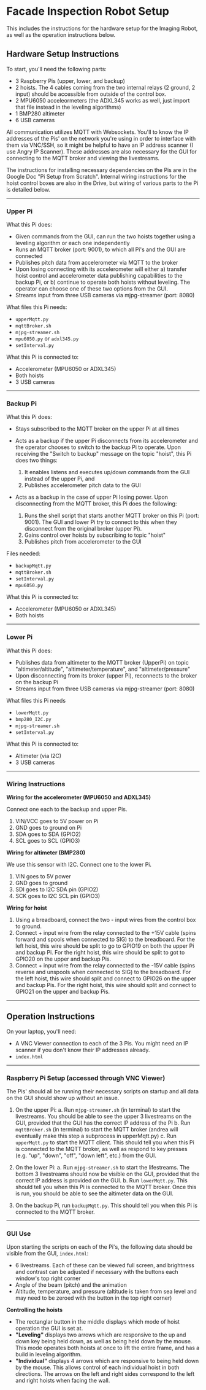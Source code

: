 # Facade Inspection Robot Setup

This includes the instructions for the hardware setup for the Imaging Robot, as well as the operation instructions below.

## **Hardware Setup Instructions**

To start, you'll need the following parts:

- 3 Raspberry Pis (upper, lower, and backup)
- 2 hoists. The 4 cables coming from the two internal relays (2 ground, 2 input) should be accessible from outside of the control box.
- 2 MPU6050 acceleormeters (the ADXL345 works as well, just import that file instead in the leveling algorithms)
- 1 BMP280 altimeter
- 6 USB cameras

All communication utilizes MQTT with Websockets. You'll to know the IP addresses of the Pis' on the network you're using in order to interface with them via VNC/SSH, so it might be helpful to have an IP address scanner (I use Angry IP Scanner). These addresses are also necessary for the GUI for connecting to the MQTT broker and viewing the livestreams.

The instructions for installing necessary dependencies on the Pis are in the Google Doc "Pi Setup from Scratch". Internal wiring instructions for the hoist control boxes are also in the Drive, but wiring of various parts to the Pi is detailed below.

---

### Upper Pi

What this Pi does:

- Given commands from the GUI, can run the two hoists together using a leveling algorithm or each one independently
- Runs an MQTT broker (port: 9001), to which all Pi's and the GUI are connected
- Publishes pitch data from accelerometer via MQTT to the broker
- Upon losing connecting with its accelerometer will either a) transfer hoist control and accelerometer data publishing capabilities to the backup Pi, or b) continue to operate both hoists without leveling. The operator can choose one of these two options from the GUI.
- Streams input from three USB cameras via mjpg-streamer (port: 8080)

What files this Pi needs:

- `upperMqtt.py`
- `mqttBroker.sh`
- `mjpg-streamer.sh`
- `mpu6050.py` or `adxl345.py`
- `setInterval.py`

What this Pi is connected to:

- Accelerometer (MPU6050 or ADXL345)
- Both hoists
- 3 USB cameras

---

### Backup Pi

What this Pi does:

- Stays subscribed to the MQTT broker on the upper Pi at all times
- Acts as a backup if the upper Pi disconnects from its accelerometer and the operator chooses to switch to the backup Pi to operate. Upon receiving the "Switch to backup" message on the topic "hoist", this Pi does two things:
  1. It enables listens and executes up/down commands from the GUI instead of the upper Pi, and
  2. Publishes accelerometer pitch data to the GUI

- Acts as a backup in the case of upper Pi losing power. Upon disconnecting from the MQTT broker, this Pi does the following:
  1. Runs the shell script that starts another MQTT broker on this Pi (port: 9001). The GUI and lower Pi try to connect to this when they disconnect from the original broker (upper Pi).
  2. Gains control over hoists by subscribing to topic "hoist"
  3. Publishes pitch from accelerometer to the GUI

Files needed:

- `backupMqtt.py`
- `mqttBroker.sh`
- `setInterval.py`
- `mpu6050.py`

What this Pi is connected to:

- Accelerometer (MPU6050 or ADXL345)
- Both hoists

---

### Lower Pi

What this Pi does:

- Publishes data from altimeter to the MQTT broker (UpperPi) on topic "altimeter/altitude", "altimeter/temperature", and "altimeter/pressure"
- Upon disconnecting from its broker (upper Pi), reconnects to the broker on the backup Pi
- Streams input from three USB cameras via mjpg-streamer (port: 8080)

What files this Pi needs

- `lowerMqtt.py`
- `bmp280_I2C.py`
- `mjpg-streamer.sh`
- `setInterval.py`

What this Pi is connected to:

- Altimeter (via I2C)
- 3 USB cameras

---

### Wiring Instructions

**Wiring for the accelerometer (MPU6050 and ADXL345)**

Connect one each to the backup and upper Pis.

1. VIN/VCC goes to 5V power on Pi
2. GND goes to ground on Pi
3. SDA goes to SDA (GPIO2)
4. SCL goes to SCL (GPIO3)

**Wiring for altimeter (BMP280)**

We use this sensor with I2C. Connect one to the lower Pi.

1. VIN goes to 5V power
2. GND goes to ground
3. SDI goes to I2C SDA pin (GPIO2)
4. SCK goes to I2C SCL pin (GPIO3)

**Wiring for hoist**

1. Using a breadboard, connect the two - input wires from the control box to ground.
2. Connect + input wire from the relay connected to the +15V cable (spins forward and spools when connected to SIG) to the breadboard. For the left hoist, this wire should be split to go to GPIO19 on both the upper Pi and backup Pi. For the right hoist, this wire should be split to got to GPIO20 on the upper and backup Pis.
3. Connect + input wire from the relay connected to the -15V cable (spins reverse and unspools when connected to SIG) to the breadboard. For the left hoist, this wire should split and connect to GPIO26 on the upper and backup Pis. For the right hoist, this wire should split and connect to GPIO21 on the upper and backup Pis.

---

## **Operation Instructions**

On your laptop, you'll need:

- A VNC Viewer connection to each of the 3 Pis. You might need an IP scanner if you don't know their IP addresses already.
- `index.html`

---

### Raspberry Pi Setup (accessed through VNC Viewer)

The Pis' should all be running their necessary scripts on startup and all data on the GUI should show up without an issue.

1. On the upper Pi:
    a. Run `mjpg-streamer.sh` (in terminal) to start the livestreams. You should be able to see the upper 3 livestreams on the GUI, provided that the GUI has the correct IP address of the Pi
    b. Run `mqttBroker.sh` (in terminal) to start the MQTT broker (andrea will eventually make this step a subprocess in upperMqtt.py)
    c. Run `upperMqtt.py` to start the MQTT client. This should tell you when this Pi is connected to the MQTT broker, as well as respond to key presses (e.g. "up", "down", "off", "down left", etc.) from the GUI.

2. On the lower Pi:
    a. Run `mjpg-streamer.sh` to start the lifestreams. The bottom 3 livestreams should now be visible on the GUI, provided that the correct IP address is provided on the GUI.
    b. Run `lowerMqtt.py`. This should tell you when this Pi is connected to the MQTT broker. Once this is run, you should be able to see the altimeter data on the GUI.

3. On the backup Pi, run `backupMqtt.py`. This should tell you when this Pi is connected to the MQTT broker.

---

### GUI Use

Upon starting the scripts on each of the Pi's, the following data should be visible from the GUI, `index.html`:

- 6 livestreams. Each of these can be viewed full screen, and brightness and contrast can be adjusted if necessary with the buttons each window's top right corner
- Angle of the beam (pitch) and the animation
- Altitude, temperature, and pressure (altitude is taken from sea level and may need to be zeroed with the button in the top right corner)

**Controlling the hoists**

- The rectanglar button in the middle displays which mode of hoist operation the GUI is set at.
- **"Leveling"** displays two arrows which are responsive to the up and down key being held down, as well as being held down by the mouse. This mode operates both hoists at once to lift the entire frame, and has a build in leveling algorithm.
- **"Individual"** displays 4 arrows which are responsive to being held down by the mouse. This allows control of each individual hoist in both directions. The arrows on the left and right sides correspond to the left and right hoists when facing the wall.
